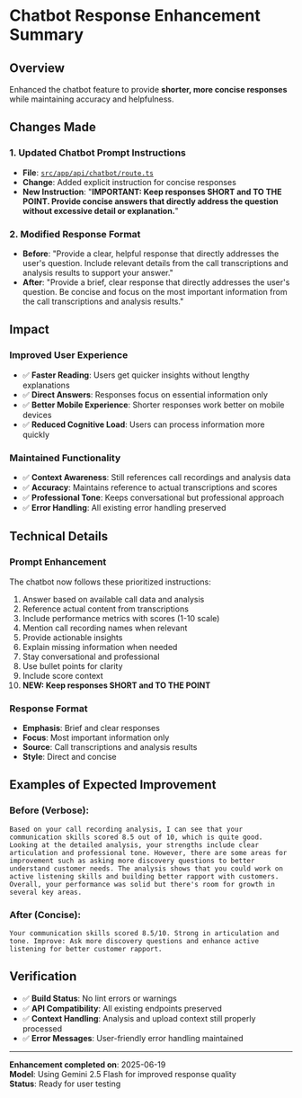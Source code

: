# Chatbot Response Enhancement Summary

## Overview
Enhanced the chatbot feature to provide **shorter, more concise responses** while maintaining accuracy and helpfulness.

## Changes Made

### 1. **Updated Chatbot Prompt Instructions**
- **File**: [`src/app/api/chatbot/route.ts`](src/app/api/chatbot/route.ts:122)
- **Change**: Added explicit instruction for concise responses
- **New Instruction**: "**IMPORTANT: Keep responses SHORT and TO THE POINT. Provide concise answers that directly address the question without excessive detail or explanation.**"

### 2. **Modified Response Format**
- **Before**: "Provide a clear, helpful response that directly addresses the user's question. Include relevant details from the call transcriptions and analysis results to support your answer."
- **After**: "Provide a brief, clear response that directly addresses the user's question. Be concise and focus on the most important information from the call transcriptions and analysis results."

## Impact

### **Improved User Experience**
- ✅ **Faster Reading**: Users get quicker insights without lengthy explanations
- ✅ **Direct Answers**: Responses focus on essential information only
- ✅ **Better Mobile Experience**: Shorter responses work better on mobile devices
- ✅ **Reduced Cognitive Load**: Users can process information more quickly

### **Maintained Functionality**
- ✅ **Context Awareness**: Still references call recordings and analysis data
- ✅ **Accuracy**: Maintains reference to actual transcriptions and scores
- ✅ **Professional Tone**: Keeps conversational but professional approach
- ✅ **Error Handling**: All existing error handling preserved

## Technical Details

### **Prompt Enhancement**
The chatbot now follows these prioritized instructions:
1. Answer based on available call data and analysis
2. Reference actual content from transcriptions
3. Include performance metrics with scores (1-10 scale)
4. Mention call recording names when relevant
5. Provide actionable insights
6. Explain missing information when needed
7. Stay conversational and professional
8. Use bullet points for clarity
9. Include score context
10. **NEW: Keep responses SHORT and TO THE POINT**

### **Response Format**
- **Emphasis**: Brief and clear responses
- **Focus**: Most important information only
- **Source**: Call transcriptions and analysis results
- **Style**: Direct and concise

## Examples of Expected Improvement

### **Before** (Verbose):
```
Based on your call recording analysis, I can see that your communication skills scored 8.5 out of 10, which is quite good. Looking at the detailed analysis, your strengths include clear articulation and professional tone. However, there are some areas for improvement such as asking more discovery questions to better understand customer needs. The analysis shows that you could work on active listening skills and building better rapport with customers. Overall, your performance was solid but there's room for growth in several key areas.
```

### **After** (Concise):
```
Your communication skills scored 8.5/10. Strong in articulation and tone. Improve: Ask more discovery questions and enhance active listening for better customer rapport.
```

## Verification
- ✅ **Build Status**: No lint errors or warnings
- ✅ **API Compatibility**: All existing endpoints preserved
- ✅ **Context Handling**: Analysis and upload context still properly processed
- ✅ **Error Messages**: User-friendly error handling maintained

---

**Enhancement completed on**: 2025-06-19  
**Model**: Using Gemini 2.5 Flash for improved response quality  
**Status**: Ready for user testing